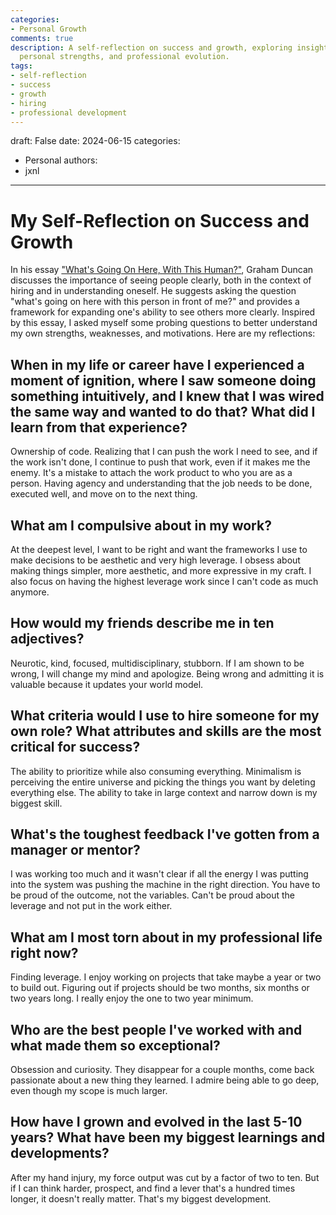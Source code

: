 ```yaml
---
categories:
- Personal Growth
comments: true
description: A self-reflection on success and growth, exploring insights into hiring,
  personal strengths, and professional evolution.
tags:
- self-reflection
- success
- growth
- hiring
- professional development
---
```


draft: False
date: 2024-06-15
categories:
  - Personal
authors:
  - jxnl
---

# My Self-Reflection on Success and Growth

In his essay ["What's Going On Here, With This Human?"](https://grahamduncan.blog/whats-going-on-here/), Graham Duncan discusses the importance of seeing people clearly, both in the context of hiring and in understanding oneself. He suggests asking the question "what's going on here with this person in front of me?" and provides a framework for expanding one's ability to see others more clearly. Inspired by this essay, I asked myself some probing questions to better understand my own strengths, weaknesses, and motivations. Here are my reflections:

<!-- more -->

## When in my life or career have I experienced a moment of ignition, where I saw someone doing something intuitively, and I knew that I was wired the same way and wanted to do that? What did I learn from that experience?

Ownership of code. Realizing that I can push the work I need to see, and if the work isn't done, I continue to push that work, even if it makes me the enemy. It's a mistake to attach the work product to who you are as a person. Having agency and understanding that the job needs to be done, executed well, and move on to the next thing.

## What am I compulsive about in my work?

At the deepest level, I want to be right and want the frameworks I use to make decisions to be aesthetic and very high leverage. I obsess about making things simpler, more aesthetic, and more expressive in my craft. I also focus on having the highest leverage work since I can't code as much anymore.

## How would my friends describe me in ten adjectives?

Neurotic, kind, focused, multidisciplinary, stubborn. If I am shown to be wrong, I will change my mind and apologize. Being wrong and admitting it is valuable because it updates your world model.

## What criteria would I use to hire someone for my own role? What attributes and skills are the most critical for success?

The ability to prioritize while also consuming everything. Minimalism is perceiving the entire universe and picking the things you want by deleting everything else. The ability to take in large context and narrow down is my biggest skill.

## What's the toughest feedback I've gotten from a manager or mentor?

I was working too much and it wasn't clear if all the energy I was putting into the system was pushing the machine in the right direction. You have to be proud of the outcome, not the variables. Can't be proud about the leverage and not put in the work either.

## What am I most torn about in my professional life right now?

Finding leverage. I enjoy working on projects that take maybe a year or two to build out. Figuring out if projects should be two months, six months or two years long. I really enjoy the one to two year minimum.

## Who are the best people I've worked with and what made them so exceptional?

Obsession and curiosity. They disappear for a couple months, come back passionate about a new thing they learned. I admire being able to go deep, even though my scope is much larger.

## How have I grown and evolved in the last 5-10 years? What have been my biggest learnings and developments?

After my hand injury, my force output was cut by a factor of two to ten. But if I can think harder, prospect, and find a lever that's a hundred times longer, it doesn't really matter. That's my biggest development.